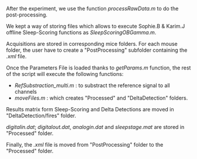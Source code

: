 After the experiment, we use the function _processRawData.m_ to do the post-processing.

We kept a way of storing files which allows to execute Sophie.B & Karim.J offline Sleep-Scoring functions as _SleepScoringOBGamma.m_.

Acquisitions are stored in corresponding mice folders. 
For each mouse folder, the user have to create a "PostProcessing" subfolder containing the _.xml_ file. 

Once the Parameters File is loaded thanks to _getParams.m_ function, the rest of the script will execute the following functions: 
* _RefSubstraction_multi.m_ : to substract the reference signal to all channels
* _moveFiles.m_ : which creates "Processed" and "DeltaDetection" folders. 

Results matrix form Sleep-Scoring and Delta Detections are moved in "DeltaDetection/fires" folder.

_digitalin.dat_; _digitalout.dat_, _analogin.dat_ and _sleepstage.mat_ are stored in "Processed" folder. 

Finally, the _.xml_ file is moved from "PostProcessing" folder to the "Processed" folder. 